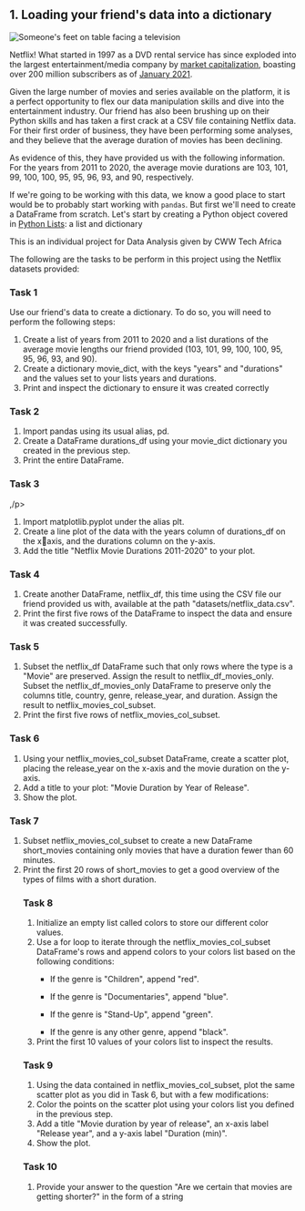 ## 1. Loading your friend's data into a dictionary
<p><img src="https://assets.datacamp.com/production/project_1237/img/netflix.jpg" alt="Someone's feet on table facing a television"></p>
<p>Netflix! What started in 1997 as a DVD rental service has since exploded into the largest entertainment/media company by <a href="https://www.marketwatch.com/story/netflix-shares-close-up-8-for-yet-another-record-high-2020-07-10">market capitalization</a>, boasting over 200 million subscribers as of <a href="https://www.cbsnews.com/news/netflix-tops-200-million-subscribers-but-faces-growing-challenge-from-disney-plus/">January 2021</a>.</p>
<p>Given the large number of movies and series available on the platform, it is a perfect opportunity to flex our data manipulation skills and dive into the entertainment industry. Our friend has also been brushing up on their Python skills and has taken a first crack at a CSV file containing Netflix data. For their first order of business, they have been performing some analyses, and they believe that the average duration of movies has been declining. </p>
<p>As evidence of this, they have provided us with the following information. For the years from 2011 to 2020, the average movie durations are 103, 101, 99, 100, 100, 95, 95, 96, 93, and 90, respectively.</p>
<p>If we're going to be working with this data, we know a good place to start would be to probably start working with <code>pandas</code>. But first we'll need to create a DataFrame from scratch. Let's start by creating a Python object covered in <a href="hhttps://www.w3schools.com/python/python_lists.asp">Python Lists</a>: a list and dictionary</p>This is an individual project for Data Analysis given by CWW Tech Africa

<p>The following are the tasks to be perform in this project using the Netflix datasets provided:

<h3>Task 1</h3>
Use our friend's data to create a dictionary. To do so, you will need to perform the following 
steps:
<ol>
    <li>Create a list of years from 2011 to 2020 and a list durations of the average movie  lengths our friend provided (103, 101, 99, 100, 100, 95, 95, 96, 93, and 90).</li>
    <li>Create a dictionary movie_dict, with the keys "years" and "durations" and the values set to your lists years and durations.</li>
    <li>Print and inspect the dictionary to ensure it was created correctly</li>
</ol>
<p></p>

<h3>Task 2</h3>
<ol>
<li>Import pandas using its usual alias, pd.</li>
<li>Create a DataFrame durations_df using your movie_dict dictionary you created in the previous step.</li>
<li>Print the entire DataFrame.</li>
</ol>
<p><h3>Task 3</h3>,/p>
<ol>
<li>Import matplotlib.pyplot under the alias plt.</li>
<li>Create a line plot of the data with the years column of durations_df on the xaxis, and the durations column on the y-axis.</li>
<li>Add the title "Netflix Movie Durations 2011-2020" to your plot.</li>
</ol>
<p><h3>Task 4</h3></p>
<ol>
<li>Create another DataFrame, netflix_df, this time using the CSV file our friend provided us  with, available at the path "datasets/netflix_data.csv".</li>
<li>Print the first five rows of the DataFrame to inspect the data and ensure it was created successfully.</li>
</ol>
<p><h3>Task 5</h3></p>
<ol>
<li>Subset the netflix_df DataFrame such that only rows where the type is a "Movie" are preserved. Assign the result to netflix_df_movies_only.</li>
</li>Subset the netflix_df_movies_only DataFrame to preserve only the columns title, country, genre, release_year, and duration. Assign the result to netflix_movies_col_subset.</li>
<li>Print the first five rows of netflix_movies_col_subset.</li>
</ol>
<p><h3>Task 6</h3></p>
<ol>
<li>Using your netflix_movies_col_subset DataFrame, create a scatter plot, placing  the release_year on the x-axis and the movie duration on the y-axis.</li>
<li>Add a title to your plot: "Movie Duration by Year of Release".</li>
<li>Show the plot.</li>
</ol>
<p><h3>Task 7</h3></p>
<ol>
<li>Subset netflix_movies_col_subset to create a new DataFrame short_movies containing only movies that have a duration fewer than 60 minutes.</li>
<li>Print the first 20 rows of short_movies to get a good overview of the types of films with a short duration.</li>
<p><h3>Task 8</h3></p>
<ol>
<li>Initialize an empty list called colors to store our different color values.</li>
<li>Use a for loop to iterate through the netflix_movies_col_subset DataFrame's rows and append colors to your colors list based on the following conditions:</li>
<ul>
<li>If the genre is "Children", append "red".</li>
</ul>
<ul>
<li>If the genre is "Documentaries", append "blue".</li>
</ul>
<ul>
<li>If the genre is "Stand-Up", append "green".</li>
</ul>
<ul>
<li>If the genre is any other genre, append "black".</li>
</ul>
<li>Print the first 10 values of your colors list to inspect the results.</li>
</ol>
<p><h3>Task 9</h3></p>
<ol>
<li>Using the data contained in netflix_movies_col_subset, plot the same scatter  plot as you did in Task 6, but with a few modifications:</li>
<li>Color the points on the scatter plot using your colors list you defined in the previous step.</li>
<li>Add a title "Movie duration by year of release", an x-axis label "Release year", and a y-axis label "Duration (min)".</li>
<li>Show the plot.</li>
</ol>
<p><h3>Task 10</h3></p>
<ol>
<li>Provide your answer to the question "Are we certain that movies are getting shorter?" in the form of a string</li>
</ol>